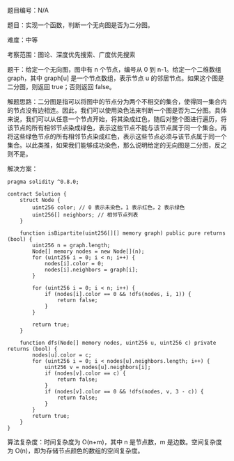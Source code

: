 题目编号：N/A

题目：实现一个函数，判断一个无向图是否为二分图。

难度：中等

考察范围：图论、深度优先搜索、广度优先搜索

题干：给定一个无向图，图中有 n 个节点，编号从 0 到 n-1。给定一个二维数组 graph，其中 graph[u] 是一个节点数组，表示节点 u 的邻居节点。如果这个图是二分图，则返回 true；否则返回 false。

解题思路：二分图是指可以将图中的节点分为两个不相交的集合，使得同一集合内的节点没有边相连。因此，我们可以使用染色法来判断一个图是否为二分图。具体来说，我们可以从任意一个节点开始，将其染成红色，随后对整个图进行遍历，将该节点的所有相邻节点染成绿色，表示这些节点不能与该节点属于同一个集合。再将这些绿色节点的所有相邻节点染成红色，表示这些节点必须与该节点属于同一个集合。以此类推，如果我们能够成功染色，那么说明给定的无向图是二分图，反之则不是。

解决方案：

```
pragma solidity ^0.8.0;

contract Solution {
    struct Node {
        uint256 color; // 0 表示未染色，1 表示红色，2 表示绿色
        uint256[] neighbors; // 相邻节点列表
    }

    function isBipartite(uint256[][] memory graph) public pure returns (bool) {
        uint256 n = graph.length;
        Node[] memory nodes = new Node[](n);
        for (uint256 i = 0; i < n; i++) {
            nodes[i].color = 0;
            nodes[i].neighbors = graph[i];
        }

        for (uint256 i = 0; i < n; i++) {
            if (nodes[i].color == 0 && !dfs(nodes, i, 1)) {
                return false;
            }
        }

        return true;
    }

    function dfs(Node[] memory nodes, uint256 u, uint256 c) private returns (bool) {
        nodes[u].color = c;
        for (uint256 i = 0; i < nodes[u].neighbors.length; i++) {
            uint256 v = nodes[u].neighbors[i];
            if (nodes[v].color == c) {
                return false;
            }
            if (nodes[v].color == 0 && !dfs(nodes, v, 3 - c)) {
                return false;
            }
        }
        return true;
    }
}
```

算法复杂度：时间复杂度为 O(n+m)，其中 n 是节点数，m 是边数。空间复杂度为 O(n)，即为存储节点颜色的数组的空间复杂度。